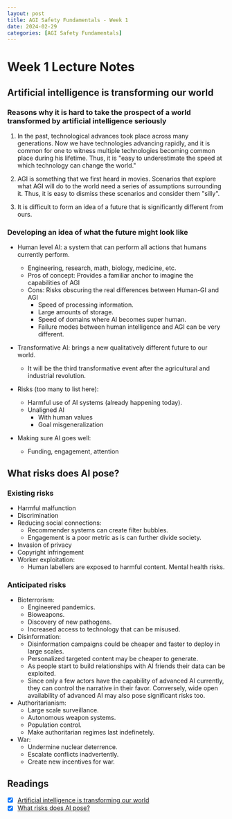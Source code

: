 ```yaml
---
layout: post
title: AGI Safety Fundamentals - Week 1
date: 2024-02-29
categories: [AGI Safety Fundamentals]
---
```


# Week 1 Lecture Notes

## Artificial intelligence is transforming our world

### Reasons why it is hard to take the prospect of a world transformed by artificial intelligence seriously

1. In the past, technological advances took place across many generations. Now we have technologies advancing rapidly, and it is common for one to witness multiple technologies becoming common place during his lifetime. Thus, it is "easy to underestimate the speed at which technology can change the world."

2. AGI is something that we first heard in movies. Scenarios that explore what AGI will do to the world need a series of assumptions surrounding it. Thus, it is easy to dismiss these scenarios and consider them "silly".

3. It is difficult to form an idea of a future that is significantly different from ours.

### Developing an idea of what the future might look like

- Human level AI: a system that can perform all actions that humans currently perform.
  - Engineering, research, math, biology, medicine, etc.
  - Pros of concept: Provides a familiar anchor to imagine the capabilities of AGI
  - Cons: Risks obscuring the real differences between Human-GI and AGI
    - Speed of processing information.
    - Large amounts of storage.
    - Speed of domains where AI becomes super human.
    - Failure modes between human intelligence and AGI can be very different.

- Transformative AI: brings a new qualitatively different future to our world.
  - It will be the third transformative event after the agricultural and industrial revolution.

- Risks (too many to list here):
  - Harmful use of AI systems (already happening today).
  - Unaligned AI
    - With human values
    - Goal misgeneralization

- Making sure AI goes well:
  - Funding, engagement, attention

## What risks does AI pose?

### Existing risks

- Harmful malfunction
- Discrimination
- Reducing social connections:
  - Recommender systems can create filter bubbles.
  - Engagement is a poor metric as is can further divide society.
- Invasion of privacy
- Copyright infringement
- Worker exploitation:
  - Human labellers are exposed to harmful content. Mental health risks.

### Anticipated risks

- Bioterrorism:
  - Engineered pandemics.
  - Bioweapons.
  - Discovery of new pathogens.
  - Increased access to technology that can be misused.
- Disinformation:
  - Disinformation campaigns could be cheaper and faster to deploy in large scales.
  - Personalized targeted content may be cheaper to generate.
  - As people start to build relationships with AI friends their data can be exploited.
  - Since only a few actors have the capability of advanced AI currently, they can control the narrative in their favor. Conversely, wide open availability of advanced AI may also pose significant risks too.
- Authoritarianism:
  - Large scale surveillance.
  - Autonomous weapon systems.
  - Population control.
  - Make authoritarian regimes last indefinetely.
- War:
  - Undermine nuclear deterrence.
  - Escalate conflicts inadvertently.
  - Create new incentives for war.

## Readings

- [X] [Artificial intelligence is transforming our world](https://ourworldindata.org/ai-impact)
- [X] [What risks does AI pose?](https://aisafetyfundamentals.com/blog/ai-risks/?_gl=1*1izj8j2*_ga*MTk0NzgwOTgzNC4xNjk2MTg0MDUw*_ga_8W59C8ZY6T*MTcwOTI4OTEyNS4xMy4xLjE3MDkyODkxMjcuMC4wLjA.)